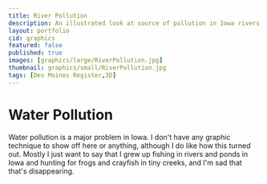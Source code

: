 ```yaml
---
title: River Pollution
description: An illustrated look at source of pollution in Iowa rivers
layout: portfolio
cid: graphics
featured: false
published: true
images: [graphics/large/RiverPollution.jpg]
thumbnail: graphics/small/RiverPollution.jpg
tags: [Des Moines Register,3D]
---
```


# Water Pollution

Water pollution is a major problem in Iowa. I don't have any graphic technique to show off here or anything, although I do like how this turned out. Mostly I just want to say that I grew up fishing in rivers and ponds in Iowa and hunting for frogs and crayfish in tiny creeks, and I'm sad that that's disappearing.
